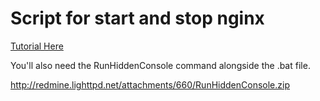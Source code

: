 # Script for start and stop nginx 

[Tutorial Here](https://youtu.be/bjgKFPxvxoY)

You'll also need the RunHiddenConsole command alongside the .bat file.

http://redmine.lighttpd.net/attachments/660/RunHiddenConsole.zip

